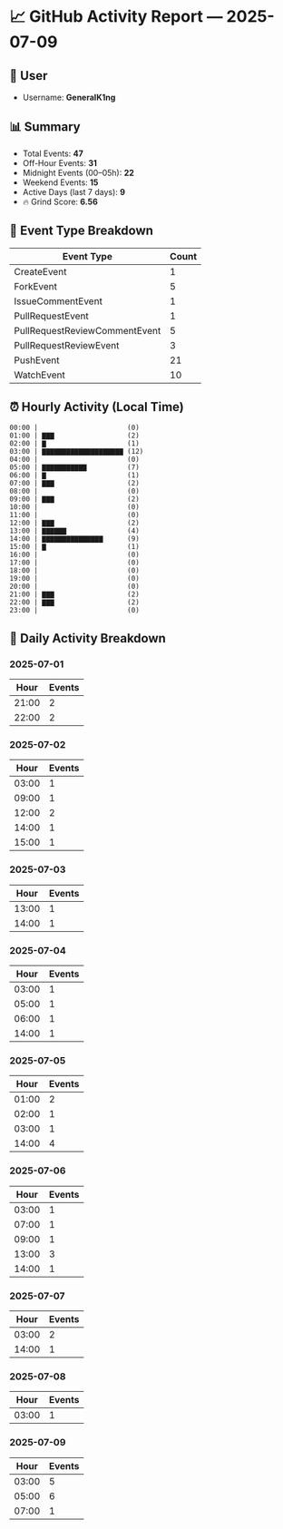 # 📈 GitHub Activity Report — 2025-07-09

## 👤 User
- Username: **GeneralK1ng**

## 📊 Summary
- Total Events: **47**
- Off-Hour Events: **31**
- Midnight Events (00–05h): **22**
- Weekend Events: **15**
- Active Days (last 7 days): **9**
- 🔥 Grind Score: **6.56**

## 🔧 Event Type Breakdown
| Event Type | Count |
|------------|-------|
| CreateEvent | 1 |
| ForkEvent | 5 |
| IssueCommentEvent | 1 |
| PullRequestEvent | 1 |
| PullRequestReviewCommentEvent | 5 |
| PullRequestReviewEvent | 3 |
| PushEvent | 21 |
| WatchEvent | 10 |

## ⏰ Hourly Activity (Local Time)
```text
00:00 |                      (0)
01:00 | ▇▇▇                  (2)
02:00 | ▇                    (1)
03:00 | ▇▇▇▇▇▇▇▇▇▇▇▇▇▇▇▇▇▇▇▇ (12)
04:00 |                      (0)
05:00 | ▇▇▇▇▇▇▇▇▇▇▇          (7)
06:00 | ▇                    (1)
07:00 | ▇▇▇                  (2)
08:00 |                      (0)
09:00 | ▇▇▇                  (2)
10:00 |                      (0)
11:00 |                      (0)
12:00 | ▇▇▇                  (2)
13:00 | ▇▇▇▇▇▇               (4)
14:00 | ▇▇▇▇▇▇▇▇▇▇▇▇▇▇▇      (9)
15:00 | ▇                    (1)
16:00 |                      (0)
17:00 |                      (0)
18:00 |                      (0)
19:00 |                      (0)
20:00 |                      (0)
21:00 | ▇▇▇                  (2)
22:00 | ▇▇▇                  (2)
23:00 |                      (0)
```

## 📆 Daily Activity Breakdown
### 2025-07-01
| Hour | Events |
|------|--------|
| 21:00 | 2 |
| 22:00 | 2 |

### 2025-07-02
| Hour | Events |
|------|--------|
| 03:00 | 1 |
| 09:00 | 1 |
| 12:00 | 2 |
| 14:00 | 1 |
| 15:00 | 1 |

### 2025-07-03
| Hour | Events |
|------|--------|
| 13:00 | 1 |
| 14:00 | 1 |

### 2025-07-04
| Hour | Events |
|------|--------|
| 03:00 | 1 |
| 05:00 | 1 |
| 06:00 | 1 |
| 14:00 | 1 |

### 2025-07-05
| Hour | Events |
|------|--------|
| 01:00 | 2 |
| 02:00 | 1 |
| 03:00 | 1 |
| 14:00 | 4 |

### 2025-07-06
| Hour | Events |
|------|--------|
| 03:00 | 1 |
| 07:00 | 1 |
| 09:00 | 1 |
| 13:00 | 3 |
| 14:00 | 1 |

### 2025-07-07
| Hour | Events |
|------|--------|
| 03:00 | 2 |
| 14:00 | 1 |

### 2025-07-08
| Hour | Events |
|------|--------|
| 03:00 | 1 |

### 2025-07-09
| Hour | Events |
|------|--------|
| 03:00 | 5 |
| 05:00 | 6 |
| 07:00 | 1 |

